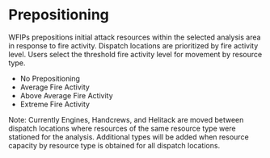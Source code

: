 <link href="wfips.css" rel="stylesheet" type="text/css">

<head><title>WFIPS: Prepositionsing</title></head>

Prepositioning
==============

WFIPs prepositions initial attack resources within the selected analysis area 
in response to fire activity. Dispatch locations are prioritized by fire 
activity level. Users select the threshold fire activity level for 
movement by resource type.

- No Prepositioning
- Average Fire Activity
- Above Average Fire Activity
- Extreme Fire Activity

Note: Currently Engines, Handcrews, and Helitack are moved between dispatch 
locations where resources of the same resource type were stationed for the 
analysis. Additional types will be added when resource capacity by 
resource type is obtained for all dispatch locations. 

 